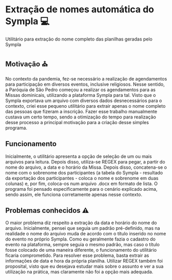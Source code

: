 # Extração de nomes automática do Sympla 💻 

Utilitário para extração do nome completo das planilhas geradas pelo Sympla

## Motivação ⛪

No contexto da pandemia, fez-se necessário a realização de agendamentos para participação em diversos eventos, inclusive religiosos. Nesse sentido, a Paróquia de São Pedro começou a realizar os agendamentos para as Missas dominicais, utilizando a plataforma Sympla para tal. Visto que o Sympla exportava um arquivo com diversos dados desnecessários para o contexto, criei esse pequeno utilitário para extrair apenas o nome completo das pessoas que fizeram a inscrição. Fazer esse trabalho manualmente custava um certo tempo, sendo a otimização do tempo para realização desse processo a principal motivação para a criação desse simples programa.

## Funcionamento 

Inicialmente, o utilitário apresenta a opção de seleção de um ou mais arquivos para leitura. Depois disso, utiliza-se REGEX para pegar, a partir do nome do arquivo, a data e o horário da Missa. Depois disso, concatena-se o nome com o sobrenome dos participantes (a tabela do Sympla - resultado da exportação dos participantes - coloca o nome e sobrenome em duas colunas) e, por fim, coloca-os num arquivo .docx em formato de lista. O programa foi pensado especificamente para o cenário explicado acima, sendo assim, ele funciona corretamente apenas nesse contexto.

## Problemas conhecidos ⚠️

O maior problema diz respeito a extração da data e horário do nome do arquivo. Inicialmente, pensei que seguia um padrão pré-definido, mas na realidade o nome do arquivo muda de acordo com o título inserido no nome do evento no próprio Sympla. Como eu geralmente fazia o cadastro do evento na plataforma, sempre seguia o mesmo padrão, mas caso o título fosse colocado de uma maneira diferente, o funcionamento do utilitário ficaria comprometido. Para resolver esse problema, basta extrair as informações de data e hora da própria planilha. Utilizar REGEX também foi proposital, visto que eu desejava estudar mais sobre o assunto e ver a sua utilização na prática, mas claramente não foi a opção mais adequada.   
